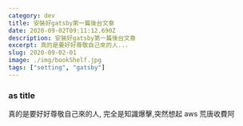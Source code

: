 ```yaml
---
category: dev
title: 安裝好gatsby第一篇後台文章
date: 2020-09-02T09:11:12.690Z
description: 安裝好gatsby第一篇後台文章
excerpt: 真的是要好好尊敬自己來的人...
slug: 2020-09-02-01
image: ./img/bookShelf.jpg
tags: ["setting", "gatsby"]
---
```


### as title

真的是要好好尊敬自己來的人,
完全是知識爆擊,突然想起 aws 荒唐收費阿
